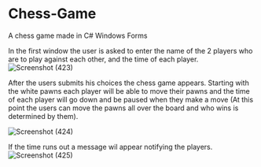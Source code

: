 # Chess-Game
A chess game made in C# Windows Forms 

In the first window the user is asked to enter the name of the 2 players
who are to play against each other, and the time of each player.
![Screenshot (423)](https://github.com/user-attachments/assets/18fb57ca-b0db-46ce-9f02-17905f0ee658)


After the users submits his choices the chess game appears. Starting with
the white pawns each player will be able to move their pawns and the time
of each player will go down and be paused when they make a move (At this
point the users can move the pawns all over the board and who wins is 
determined by them).

![Screenshot (424)](https://github.com/user-attachments/assets/addba81d-f8cd-4939-b2f7-60211599951f)


If the time runs out a message wil appear notifying the players.
![Screenshot (425)](https://github.com/user-attachments/assets/6f7a1049-38d8-43bb-a755-7ffa094250ff)
